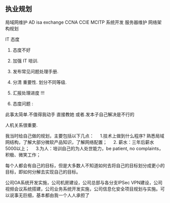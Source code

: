 

## 执业规划

局域网维护
AD
isa
exchange
CCNA
CCIE
MCITP
系统开发
服务器维护
网络架构规划


IT 态度
1. 态度不好
2. 加强 IT 培训.
3. 发布常见问题处理手册.
4. 分清 重要性. 划分不同等级.
5. 汇报处理进度 !!!

6.  态度问题 :

此事太简单.不值得我动手 
直接教她 或者.发本子自己解决是不行的

人机关系很重要.




我当时给自己做的规划，主要包括以下几点：
    1.技术上做到什么程序? 熟悉局域网结构，了解大部分微软产品知识，了解网络配置；
    2. 薪水：三年后薪水5000以上；
    3.为人：培训自己的为人处世能力，be patient, no complaints，积极、微笑工作；




每个人都会有自己的目标，但是大多数人不知道如何去将自己的目标划分成更小的目标，即如何分解去实现自己的目标。




公司OA系统开发实施，公司机房建设，公司总部与各分支IPSec VPN建设，公司视频会议系统搭建，公司业务系统开发实施，公司信息化安全项目规划与实施。可以说事无巨细，基本都由我一个人人承担了



